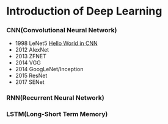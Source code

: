# Introduction of Deep Learning

### CNN(Convolutional Neural Network)
* 1998 LeNet5 [Hello World in CNN](https://github.com/DonghaoQiao/Machine-Learning/blob/master/Deep%20Learning/Keras_LeNet5.py)
* 2012 AlexNet
* 2013 ZFNET
* 2014 VGG
* 2014 GoogLeNet/Inception
* 2015 ResNet
* 2017 SENet

### RNN(Recurrent Neural Network)


### LSTM(Long-Short Term Memory)
